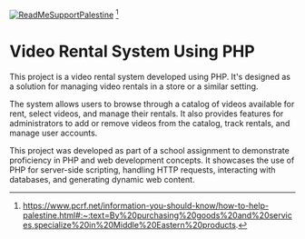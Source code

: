 [![ReadMeSupportPalestine](https://raw.githubusercontent.com/Safouene1/support-palestine-banner/master/banner-support.svg)](https://github.com/Safouene1/support-palestine-banner) [^1]

[^1]: https://www.pcrf.net/information-you-should-know/how-to-help-palestine.html#:~:text=By%20purchasing%20goods%20and%20services,specialize%20in%20Middle%20Eastern%20products.


# Video Rental System Using PHP

This project is a video rental system developed using PHP. It's designed as a solution for managing video rentals in a store or a similar setting. 

The system allows users to browse through a catalog of videos available for rent, select videos, and manage their rentals. It also provides features for administrators to add or remove videos from the catalog, track rentals, and manage user accounts.

This project was developed as part of a school assignment to demonstrate proficiency in PHP and web development concepts. It showcases the use of PHP for server-side scripting, handling HTTP requests, interacting with databases, and generating dynamic web content.
